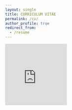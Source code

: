 ```yaml
---
layout: single
title: CURRICULUM VITAE
permalink: /cv/
author_profile: true
redirect_from:
  - /resume
---
```


<embed src="https://github.com/KensleyBlaise/KensleyBlaise.github.io/blob/master/assets/files/CV of Kensley Blaise.pdf" width="200" height="200" type='application/pdf'>

